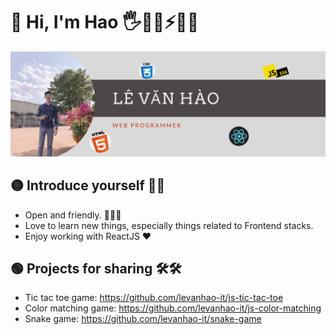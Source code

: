 # 🔴 Hi, I'm Hao 🖐👨‍💻⚡🎨🌅

<img src="https://github.com/levanhao-it/levanhao-it/blob/main/L%C3%AA%20V%C4%83n%20h%C3%A0o.png" alt="banner ">

## 🟡 Introduce yourself 🙆‍♂️

- Open and friendly. 👨‍👦‍👦
- Love to learn new things, especially things related to Frontend stacks. 
- Enjoy working with ReactJS ❤

## 🟢 Projects for sharing 🛠🛠

- Tic tac toe game: https://github.com/levanhao-it/js-tic-tac-toe
- Color matching game: https://github.com/levanhao-it/js-color-matching
- Snake game: https://github.com/levanhao-it/snake-game

